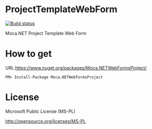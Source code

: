 # ProjectTemplateWebForm


[![Build status](https://ci.appveyor.com/api/projects/status/c644wkfeqk33gvec?svg=true)](https://ci.appveyor.com/project/miyabis/projecttemplatewebform)

Moca.NET Project Template Web Form

How to get
==========

URL:https://www.nuget.org/packages/Moca.NETWebFormsProject/
```
PM> Install-Package Moca.NETWebFormsProject
```

License
=======

Microsoft Public License (MS-PL)

http://opensource.org/licenses/MS-PL
